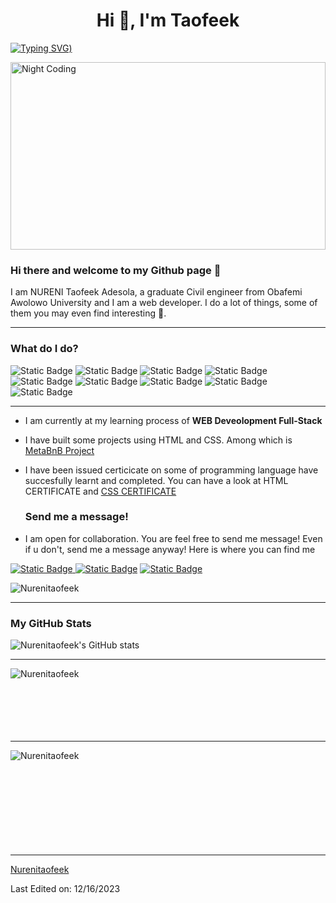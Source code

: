 
<h1 align="center">Hi 👋, I'm Taofeek  </h1>


[![Typing SVG](https://readme-typing-svg.herokuapp.com?size=18&center=true&vCenter=true&width=420&lines=A+web+developer+with+true+passion))](https://git.io/typing-svg)

<img alt="Night Coding" src="https://media.giphy.com/media/f3iwJFOVOwuy7K6FFw/giphy.gif" width=100% height="300px" align="center"/>

### Hi there and welcome to my Github page 👋

I am NURENI Taofeek Adesola, a graduate Civil engineer from Obafemi Awolowo University and I am a web developer. I do a lot of things, some of them you may even find interesting 🤞.

---

### What do I do?
<p>
<img alt="Static Badge" src="https://img.shields.io/badge/React-%2061DAFB?style=for-the-badge&logo=react&logoColor=%2361DAFB&labelColor=black&color=%2361DAFB">
<img alt="Static Badge" src="https://img.shields.io/badge/HTML-%20E34F26?style=for-the-badge&logo=html5&logoColor=%23E34F26&labelColor=black&color=%23E34F26">
<img alt="Static Badge" src="https://img.shields.io/badge/CSS-1572B6?style=for-the-badge&logo=CSS3&logoColor=%231572B6&labelColor=black&color=%231572B6">
<img alt="Static Badge" src="https://img.shields.io/badge/JAVASCRIPT-F7DF1E?style=for-the-badge&logo=JavaScript&logoColor=%23F7DF1E&labelColor=black&color=%23F7DF1E">
<img alt="Static Badge" src="https://img.shields.io/badge/ANGULAR-0F0F11?style=for-the-badge&logo=Angular&logoColor=%23DD1100&labelColor=black&color=%23DD1100">
<img alt="Static Badge" src="https://img.shields.io/badge/BOOTSTRAP-%237952B3?style=for-the-badge&logo=Bootstrap&logoColor=%237952B3&labelColor=black&color=%237952B3">
<img alt="Static Badge" src="https://img.shields.io/badge/NODE.JS-%23339933?style=for-the-badge&logo=Node.js&logoColor=%23339933&labelColor=black&color=%23339933">
<img alt="Static Badge" src="https://img.shields.io/badge/MYSQL-%234479A1?style=for-the-badge&logo=MySQL&logoColor=%234479A1&labelColor=black&color=%234479A1">
<img alt="Static Badge" src="https://img.shields.io/badge/C%23-%23512BD4?style=for-the-badge&logo=C%23&logoColor=%23512BD4&labelColor=black&color=%23512BD4">
</p>

---

- I am currently at my learning process of  **WEB Deveolopment Full-Stack** 
- I have built some projects using HTML and CSS. Among which is <a href="https://nurenitaofeek.github.io/project1/"> MetaBnB Project </a>
- I have been issued certicicate on some of programming language have succesfully learnt and completed. You can have a look at <a href="https://api2.sololearn.com/v2/certificates/CC-KKT38IOV/image/png"  style="text-decoration: none"> HTML CERTIFICATE </a> and <a href="https://api2.sololearn.com/v2/certificates/CC-FXUGIS3D/image/png"> CSS CERTIFICATE </a> 


  ### Send me a message!
  
- I am open for collaboration. You are feel free to send me message! Even if u don't, send me a message anyway! Here is where you can find me

<p>
<a href="https://https://twitter.com/Adeshola_12"> <img alt="Static Badge" src="https://img.shields.io/badge/TWITTER-%231D9BF0?style=for-the-badge&logo=Twitter&logoColor=%231D9BF0&labelColor=black&color=%231D9BF0"> </a>
<a href="https://www.linkedin.com/in/nureni-taofeek/"><img alt="Static Badge" src="https://img.shields.io/badge/LINKEDIN-%230A66C2?style=for-the-badge&logo=LinkedIn&logoColor=%230A66C2&labelColor=black&color=%230A66C2"></a>
<a href="nurenitaofeek@gmail.com"><img alt="Static Badge" src="https://img.shields.io/badge/GMAIL-%23EA4335?style=for-the-badge&logo=Gmail&logoColor=%23EA4335&labelColor=black&color=%23EA4335"></a>
  
</p>
 <p align="left"> <img src="https://komarev.com/ghpvc/?username=Nurenitaofeek&label=Profile%20views&color=0e75b6&style=flat" alt="Nurenitaofeek" /> </p>
 
---


### My GitHub Stats

![Nurenitaofeek's GitHub stats](https://github-readme-stats.vercel.app/api?username=Nurenitaofeek&theme=radical&show_icons=true)

---

<p><img align="left" src="https://github-readme-stats.vercel.app/api/top-langs?username=Nurenitaofeek&show_icons=true&theme=dark&locale=en&layout=compact" alt="Nurenitaofeek" /></p> <br> <br><br> <br><br> <br>

---


<p><img align="left" src="https://github-readme-streak-stats.herokuapp.com/?user=Nurenitaofeek&theme=dark" alt="Nurenitaofeek"/></p><br> <br><br> <br><br> <br> <br><br> <br>


------

[Nurenitaofeek](https://github.com/Nurenitaofeek)

Last Edited on: 12/16/2023



